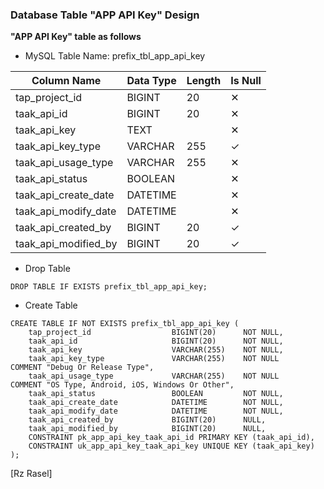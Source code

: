 ### Database Table "APP API Key" Design
**"APP API Key" table as follows**

* MySQL Table Name: prefix_tbl_app_api_key

| Column Name | Data Type | Length | Is Null |
| ------ | ------ | ------ | ------ |
| tap_project_id | BIGINT | 20 | ✕ |
| taak_api_id | BIGINT | 20 | ✕ |
| taak_api_key | TEXT |  | ✕ |
| taak_api_key_type | VARCHAR | 255 | ✓ |
| taak_api_usage_type | VARCHAR | 255 | ✕ |
| taak_api_status | BOOLEAN |  | ✕ |
| taak_api_create_date | DATETIME |  | ✕ |
| taak_api_modify_date | DATETIME |  | ✕ |
| taak_api_created_by | BIGINT | 20 | ✓ |
| taak_api_modified_by | BIGINT | 20 | ✓ |

* Drop Table

```drop_table_app_api_key
DROP TABLE IF EXISTS prefix_tbl_app_api_key;
```

* Create Table

```create_table_app_api_key
CREATE TABLE IF NOT EXISTS prefix_tbl_app_api_key (
    tap_project_id                  BIGINT(20)      NOT NULL,
    taak_api_id                     BIGINT(20)      NOT NULL,
    taak_api_key                    VARCHAR(255)    NOT NULL,
    taak_api_key_type               VARCHAR(255)    NOT NULL    COMMENT "Debug Or Release Type",
    taak_api_usage_type             VARCHAR(255)    NOT NULL    COMMENT "OS Type, Android, iOS, Windows Or Other",
    taak_api_status                 BOOLEAN         NOT NULL,
    taak_api_create_date            DATETIME        NOT NULL,
    taak_api_modify_date            DATETIME        NOT NULL,
    taak_api_created_by             BIGINT(20)      NULL,
    taak_api_modified_by            BIGINT(20)      NULL,
    CONSTRAINT pk_app_api_key_taak_api_id PRIMARY KEY (taak_api_id),
    CONSTRAINT uk_app_api_key_taak_api_key UNIQUE KEY (taak_api_key)
);
```

[Rz Rasel]
